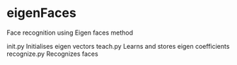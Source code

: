 # eigenFaces
Face recognition using Eigen faces method

init.py         Initialises eigen vectors
teach.py        Learns and stores eigen coefficients
recognize.py    Recognizes faces

